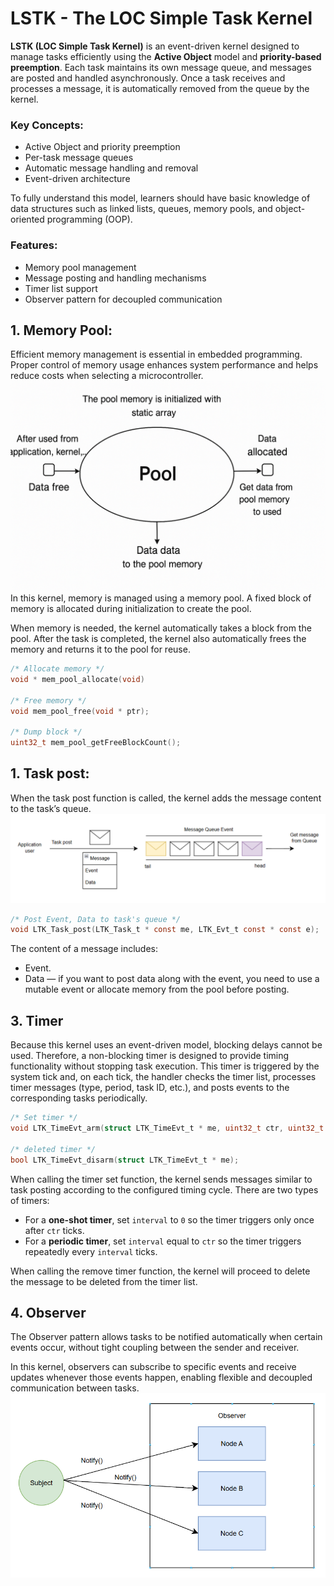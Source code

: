 # LSTK - The LOC Simple Task Kernel

**LSTK (LOC Simple Task Kernel)** is an event-driven kernel designed to manage tasks efficiently using the **Active Object** model and **priority-based preemption**. Each task maintains its own message queue, and messages are posted and handled asynchronously. Once a task receives and processes a message, it is automatically removed from the queue by the kernel.

### Key Concepts:
- Active Object and priority preemption  
- Per-task message queues  
- Automatic message handling and removal  
- Event-driven architecture  

To fully understand this model, learners should have basic knowledge of data structures such as linked lists, queues, memory pools, and object-oriented programming (OOP).

### Features:
- Memory pool management  
- Message posting and handling mechanisms  
- Timer list support  
- Observer pattern for decoupled communication  

## 1. Memory Pool:
<!-- Add your description for memory pool here -->
Efficient memory management is essential in embedded programming. Proper control of memory usage enhances system performance and helps reduce costs when selecting a microcontroller.
![Architecture Diagram](Image/pool_Memory.png)
In this kernel, memory is managed using a memory pool. A fixed block of memory is allocated during initialization to create the pool.

When memory is needed, the kernel automatically takes a block from the pool. After the task is completed, the kernel also automatically frees the memory and returns it to the pool for reuse.

```c
/* Allocate memory */
void * mem_pool_allocate(void)

/* Free memory */
void mem_pool_free(void * ptr);

/* Dump block */
uint32_t mem_pool_getFreeBlockCount();
```

## 1. Task post:
When the task post function is called, the kernel adds the message content to the task’s queue.
![Architecture Diagram](Image/Task.png)
```c
/* Post Event, Data to task's queue */
void LTK_Task_post(LTK_Task_t * const me, LTK_Evt_t const * const e);
```
The content of a message includes:
- Event.
- Data — if you want to post data along with the event, you need to use a mutable event or allocate memory from the pool before posting.

## 3. Timer
Because this kernel uses an event-driven model, blocking delays cannot be used. Therefore, a non-blocking timer is designed to provide timing functionality without stopping task execution.
This timer is triggered by the system tick and, on each tick, the handler checks the timer list, processes timer messages (type, period, task ID, etc.), and posts events to the corresponding tasks periodically.
```c
/* Set timer */
void LTK_TimeEvt_arm(struct LTK_TimeEvt_t * me, uint32_t ctr, uint32_t interval);

/* deleted timer */
bool LTK_TimeEvt_disarm(struct LTK_TimeEvt_t * me);
```
When calling the timer set function, the kernel sends messages similar to task posting according to the configured timing cycle. There are two types of timers:

- For a **one-shot timer**, set `interval` to `0` so the timer triggers only once after `ctr` ticks.  
- For a **periodic timer**, set `interval` equal to `ctr` so the timer triggers repeatedly every `interval` ticks.

When calling the remove timer function, the kernel will proceed to delete the message to be deleted from the timer list.

## 4. Observer
The Observer pattern allows tasks to be notified automatically when certain events occur, without tight coupling between the sender and receiver.

In this kernel, observers can subscribe to specific events and receive updates whenever those events happen, enabling flexible and decoupled communication between tasks.
![Architecture Diagram](Image/Observer.png)
